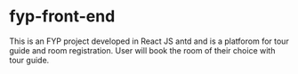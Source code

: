 # fyp-front-end
This is an FYP project developed in React JS antd and is a platforom for tour guide and room registration. User will book the room of their choice with tour guide.
